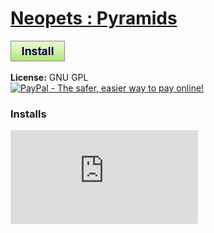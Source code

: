 # [Neopets : Pyramids](.)

[![Install](../../resources/image/install_button.jpg)](../../../../raw/master/scripts/Neopets_Pyramids/main.user.js)

**License:** GNU GPL<br />
[![PayPal - The safer, easier way to pay online!](https://www.paypalobjects.com/en_US/i/btn/btn_donate_SM.gif "PayPal - The safer, easier way to pay online!")](http://goo.gl/Fv19S)


### Installs
![Daily installs](http://gm.wesley.eti.br/count.php?id=scripts/scripts/Neopets_Pyramids/main.user.js&type=image)
